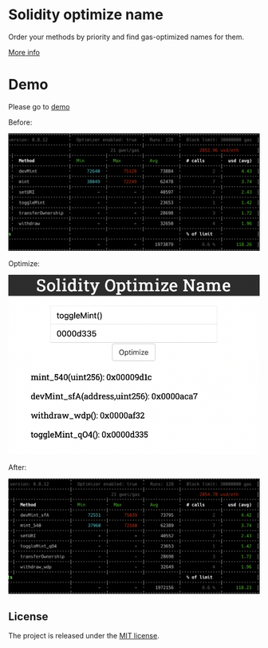 # Solidity optimize name
Order your methods by priority and
find gas-optimized names for them.

[More info](https://medium.com/joyso/solidity-how-does-function-name-affect-gas-consumption-in-smart-contract-47d270d8ac92)

# Demo
Please go to [demo](http://enzosv.github.io/solidity-optimize-name/)

Before:

![before](https://github.com/enzosv/solidity-optimize-name/blob/master/preview/before.png)

Optimize:

![optimize](https://github.com/enzosv/solidity-optimize-name/blob/master/preview/optimize.png)

After:

![after](https://github.com/enzosv/solidity-optimize-name/blob/master/preview/after.png)

## License
The project is released under the [MIT license](http://www.opensource.org/licenses/MIT).